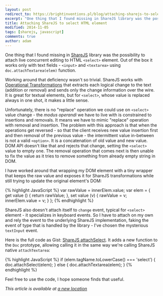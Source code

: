 ```yaml
---
layout: post
redirect_to: https://brightinventions.pl/blog/attaching-sharejs-to-select
excerpt: "One thing that I found missing in ShareJS library was the possibility to attach live concurrent editing to HTML &lt;select&gt; element. Out of the box it works only with text fields - &lt;input&gt; and &lt;textarea&gt;. Here is the workaround."
title: Attaching ShareJS to select HTML element
modified: 2014-11-05
tags: [sharejs, javascript]
comments: true
author: adam
---
```


One thing that I found missing in [ShareJS](http://sharejs.org/) library was the possibility to attach live concurrent editing to HTML `<select>` element. Out of the box it works only with text fields - `<input>` and `<textarea>` using `doc.attachTextarea(elem)` function.

Working around that deficiency wasn't so trivial. ShareJS works with [Operational Transformations](http://en.wikipedia.org/wiki/Operational_transformation) that extracts each logical change to the text (addition or removal) and sends only the change information over the wire. It is great for textual elements, but for `<select>`, whose value is replaced always in one shot, it makes a little sense.

Unfortunately, there is no "replace" operation we could use on `<select>` value change - the *modus operandi* we have to live with is constrained to insertions and removals. It means we have to mimic "replace" operation with removal and insertion. The problem with this approach is that when the operations get reversed - so that the client receives new value insertion first and then removal of the previous value - the intermittent value in-between is not a valid `<option>`. It is a concatenation of old value and new value. DOM API doesn't like that and rejects that change, setting the `<select>` value to empty one. The removal operation that comes next is then unable to fix the value as it tries to remove something from already empty string in DOM.

I have worked around that wrapping my DOM element with a tiny wrapper that keeps the raw value and exposes it for ShareJS transformations while still trying to update the original element's DOM:

{% highlight JavaScript %}
var rawValue = innerElem.value;
var elem = {
    get value () {
        return rawValue;
    },
    set value (v) {
        rawValue = v;
        innerElem.value = v;
    }
};
{% endhighlight %}

ShareJS also doesn't attach itself to `change` event, typical for `<select>` element - it specializes in keyboard events. So I have to attach on my own and rely the event to the underlying ShareJS implementation, faking the event of type that is handled by the library - I've chosen the mysterious `textInput` event.

Here is the full code as Gist: [ShareJS attachSelect](https://gist.github.com/NOtherDev/9e713cfd68d6da9a174a). It adds a new function to the `Doc` prototype, allowing calling it in the same way we're calling ShareJS native `attachTextarea`:  

{% highlight JavaScript %}
if (elem.tagName.toLowerCase() === 'select') {
    doc.attachSelect(elem);
} else {
    doc.attachTextarea(elem);
}
{% endhighlight %}

Feel free to use the code, I hope someone finds that useful.


*This article is available at [a new location](https://brightinventions.pl/blog/attaching-sharejs-to-select)*

